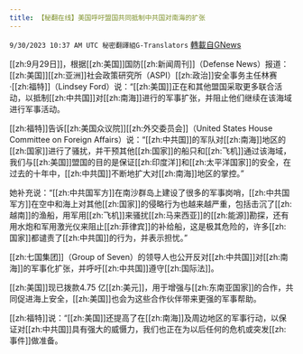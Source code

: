 ```yaml
---
title: 【秘翻在线】美国呼吁盟国共同抵制中共国对南海的扩张
---
```

`9/30/2023 10:37 AM UTC 秘密翻譯組G-Translators` [轉載自GNews](https://gnews.org/articles/1759928)

[[zh:9月29日]]，根据[[zh:美国]]国防[[zh:新闻周刊]]（Defense News）报道：[[zh:美国]][[zh:亚洲]]社会政策研究所（ASPI）[[zh:政治]]安全事务主任林赛·[[zh:福特]]（Lindsey Ford）说：“[[zh:美国]]正在和其他盟国采取更多联合活动，以抵制[[zh:中共国]]对[[zh:南海]]进行的军事扩张，并阻止他们继续在该海域进行军事活动。

[[zh:福特]]告诉[[zh:美国众议院]][[zh:外交委员会]]（United States House Committee on Foreign Affairs）说：“[[zh:中共国]]的军队对[[zh:南海]]地区的[[zh:国家]]进行了骚扰，并干预其他[[zh:国家]]的船只和[[zh:飞机]]通过该海域，我们与[[zh:美国]]盟国的目的是保证[[zh:印度洋]]和[[zh:太平洋国家]]的安全，在过去的十年中，[[zh:中共国]]不断地扩大对[[zh:南海]]地区的掌控。”

她补充说：“[[zh:中共国军方]]在南沙群岛上建设了很多的军事岗哨，[[zh:中共国军方]]在空中和海上对其他[[zh:国家]]的侵略行为也越来越严重，包括击沉了[[zh:越南]]的渔船，用军用[[zh:飞机]]来骚扰[[zh:马来西亚]]的[[zh:能源]]勘探，还有用水炮和军用激光仪来阻止[[zh:菲律宾]]的补给船，这是极其危险的，许多[[zh:国家]]都谴责了[[zh:中共国]]的行为，并表示担忧。”

[[zh:七国集团]]（Group of Seven）的领导人也公开反对[[zh:中共国]]对[[zh:南海]]的军事化扩张，并呼吁[[zh:中共国]]遵守[[zh:国际法]]。

[[zh:美国]]现已拨款4.75 亿[[zh:美元]]，用于增强与[[zh:东南亚国家]]的合作，共同促进海上安全，[[zh:美国]]也会为这些合作伙伴带来更强的军事帮助。

[[zh:福特]]说：“[[zh:美国]]还提高了在[[zh:南海]]及周边地区的军事行动，以保证对[[zh:中共国]]具有强大的威慑力，我们也正在为以后任何的危机或突发[[zh:事件]]做准备。
